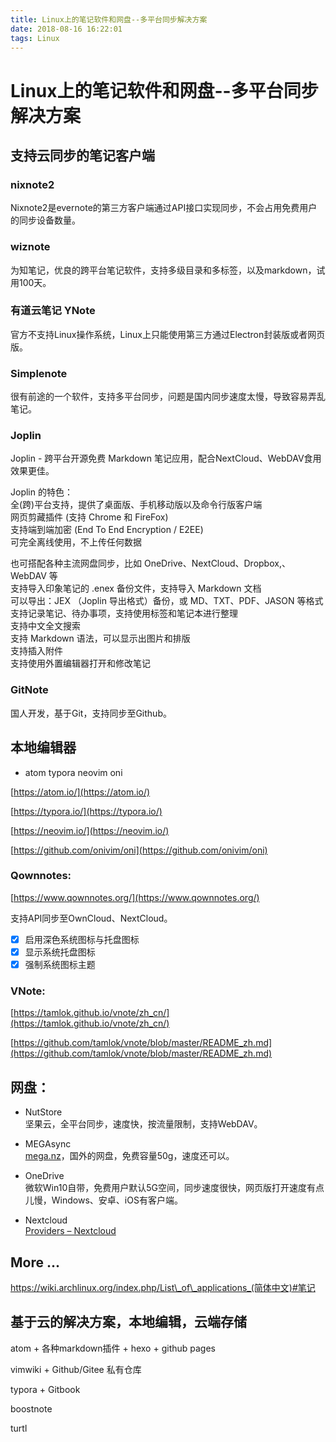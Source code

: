 ```yaml
---
title: Linux上的笔记软件和网盘--多平台同步解决方案
date: 2018-08-16 16:22:01
tags: Linux
---
```


# Linux上的笔记软件和网盘--多平台同步解决方案

## 支持云同步的笔记客户端

### nixnote2

Nixnote2是evernote的第三方客户端通过API接口实现同步，不会占用免费用户的同步设备数量。

### wiznote

为知笔记，优良的跨平台笔记软件，支持多级目录和多标签，以及markdown，试用100天。

### 有道云笔记 YNote
<!-- more -->

官方不支持Linux操作系统，Linux上只能使用第三方通过Electron封装版或者网页版。

### Simplenote

很有前途的一个软件，支持多平台同步，问题是国内同步速度太慢，导致容易弄乱笔记。

### Joplin

Joplin - 跨平台开源免费 Markdown 笔记应用，配合NextCloud、WebDAV食用效果更佳。

Joplin 的特色：  
全(跨)平台支持，提供了桌面版、手机移动版以及命令行版客户端  
网页剪藏插件 (支持 Chrome 和 FireFox)  
支持端到端加密 (End To End Encryption / E2EE)  
可完全离线使用，不上传任何数据  


也可搭配各种主流网盘同步，比如 OneDrive、NextCloud、Dropbox,、WebDAV 等  
支持导入印象笔记的 .enex 备份文件，支持导入 Markdown 文档  
可以导出：JEX （Joplin 导出格式）备份，或 MD、TXT、PDF、JASON 等格式  
支持记录笔记、待办事项，支持使用标签和笔记本进行整理  
支持中文全文搜索  
支持 Markdown 语法，可以显示出图片和排版  
支持插入附件  
支持使用外置编辑器打开和修改笔记

### GitNote

国人开发，基于Git，支持同步至Github。

## 本地编辑器

- atom typora neovim oni

[https://atom.io/](https://atom.io/)

[https://typora.io/](https://typora.io/)

[https://neovim.io/](https://neovim.io/)

[https://github.com/onivim/oni](https://github.com/onivim/oni)

### Qownnotes:

[https://www.qownnotes.org/](https://www.qownnotes.org/)

支持API同步至OwnCloud、NextCloud。

- [x] 启用深色系统图标与托盘图标
- [x] 显示系统托盘图标
- [x] 强制系统图标主题

### VNote:

[https://tamlok.github.io/vnote/zh_cn/](https://tamlok.github.io/vnote/zh_cn/)

[https://github.com/tamlok/vnote/blob/master/README_zh.md](https://github.com/tamlok/vnote/blob/master/README_zh.md)

## 网盘：

- NutStore  
    坚果云，全平台同步，速度快，按流量限制，支持WebDAV。

- MEGAsync  
    [mega.nz](http://mega.nz)，国外的网盘，免费容量50g，速度还可以。

- OneDrive  
    微软Win10自带，免费用户默认5G空间，同步速度很快，网页版打开速度有点儿慢，Windows、安卓、iOS有客户端。

- Nextcloud  
    [Providers – Nextcloud](https://nextcloud.com/providers/)


## More ...

https://wiki.archlinux.org/index.php/List\_of\_applications_(简体中文)#笔记

## 基于云的解决方案，本地编辑，云端存储

atom + 各种markdown插件 + hexo + github pages

vimwiki + Github/Gitee 私有仓库

typora + Gitbook

boostnote

turtl

